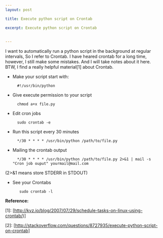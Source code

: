 ```yaml
---
layout: post

title: Execute python script on Crontab

excerpt: Execute python script on Crontab
 
 
---
```


I want to automatically run a python script in the background at regular intervals, So I refer to Crontab. I have heared crontab for a long time, however, I still make some mistakes. And I will take notes about it here. BTW, I find a really helpful material\[1\] about Crontab. 

* Make your script start with:

        #!/usr/bin/python
* Give execute permission to your script

        chmod a+x file.py
* Edit cron jobs

        sudo crontab -e
* Run this script every 30 minutes

        */30 * * * * /usr/bin/python /path/to/file.py
* Mailing the crontab output

        */30 * * * * /usr/bin/python /path/to/file.py 2>&1 | mail -s "Cron job ouput" yourmail@mail.com

 (2>&1 means store STDERR in STDOUT)
 
* See your Crontabs

         sudo crontab -l
    
**Reference:**

\[1\]: [http://kvz.io/blog/2007/07/29/schedule-tasks-on-linux-using-crontab/)]

\[2\]: [http://stackoverflow.com/questions/8727935/execute-python-script-on-crontab]
